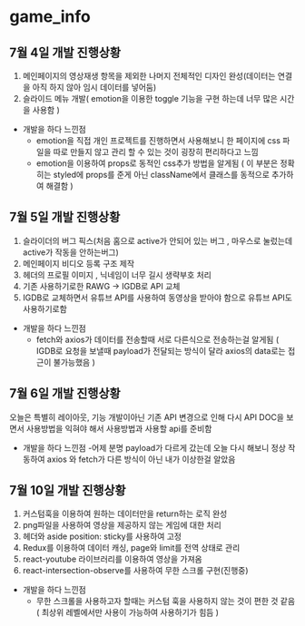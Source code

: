 # game_info

## 7월 4일 개발 진행상황

1. 메인페이지의 영상재생 항목을 제외한 나머지 전체적인 디자인 완성(데이터는 연결을 아직 하지 않아 임시 데이터를 넣어둠)
2. 슬라이드 메뉴 개발( emotion을 이용한 toggle 기능을 구현 하는데 너무 많은 시간을 사용함 )

- 개발을 하다 느낀점
  - emotion을 직접 개인 프로젝트를 진행하면서 사용해보니 한 페이지에 css 파일을 따로 만들지 않고 관리 할 수 있는 것이 굉장히
    편리하다고 느낌
  - emotion을 이용하여 props로 동적인 css추가 방법을 알게됨 ( 이 부분은 정확히는 styled에 props를 준게 아닌 className에서
    클래스를 동적으로 추가하여 해결함 )

## 7월 5일 개발 진행상황

1. 슬라이더의 버그 픽스(처음 홈으로 active가 안되어 있는 버그 , 마우스로 눌렀는데 active가 작동을 안하는버그)
2. 메인페이지 비디오 등록 구조 제작
3. 헤더의 프로필 이미지 , 닉네임이 너무 길시 생략부호 처리
4. 기존 사용하기로한 RAWG -> IGDB로 API 교체
5. IGDB로 교체하면서 유튜브 API를 사용하여 동영상을 받아야 함으로 유튜브 API도 사용하기로함

- 개발을 하다 느낀점
  - fetch와 axios가 데이터를 전송할때 서로 다른식으로 전송하는걸 알게됨
    ( IGDB로 요청을 보낼때 payload가 전달되는 방식이 달라 axios의 data로는 접근이 불가능했음 )

## 7월 6일 개발 진행상황

오늘은 특별히 레이아웃, 기능 개발이아닌 기존 API 변경으로 인해 다시 API DOC을 보면서
사용방법을 익혀야 해서 사용방법과 사용할 api를 준비함

- 개발을 하다 느낀점 -어제 분명 payload가 다르게 갔는데 오늘 다시 해보니 정상 작동하여 axios 와 fetch가 다른 방식이 아닌 내가 이상한걸 알았음

## 7월 10일 개발 진행상황

1. 커스텀훅을 이용하여 원하는 데이터만을 return하는 로직 완성
2. png파일을 사용하여 영상을 제공하지 않는 게임에 대한 처리
3. 헤더와 aside position: sticky를 사용하여 고정
4. Redux를 이용하여 데이터 캐싱, page와 limit를 전역 상태로 관리
5. react-youtube 라이브러리를 이용하여 영상을 가져옴
6. react-intersection-observe를 사용하여 무한 스크롤 구현(진행중)

- 개발을 하다 느낀점
  - 무한 스크롤을 사용하고자 할때는 커스텀 훅을 사용하지 않는 것이 편한 것 같음( 최상위 레벨에서만 사용이 가능하여 사용하기가 힘듬 )
